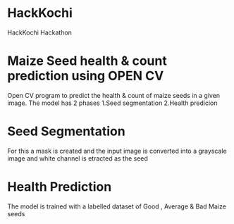# HackKochi
HackKochi Hackathon 
# Maize Seed health & count prediction using OPEN CV
Open CV program to predict the health & count of maize seeds in a given image. 
The  model has 2 phases 
  1.Seed segmentation
  2.Health predicion
# Seed Segmentation
   For this a mask is created and the input image is converted into a grayscale image and white channel is etracted as the seed
 
# Health Prediction
  The model is trained with a labelled dataset of Good , Average & Bad Maize seeds 

